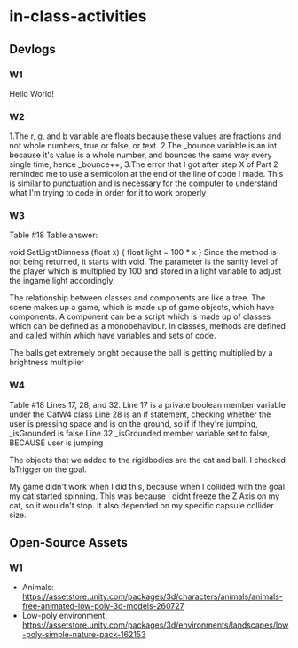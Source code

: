 # in-class-activities
## Devlogs
### W1
Hello World!

### W2
1.The r, g, and b variable are floats because these values are fractions and not whole numbers, true or false, or text. 
2.The _bounce variable is an int because it's value is a whole number, and bounces the same way every single time, hence _bounce++;
3.The error that I got after step X of Part 2 reminded me to use a semicolon at the end of the line of code I made. This is similar to punctuation and is necessary for the computer to understand what I'm trying to code in order for it to work properly

### W3
Table #18
Table answer:

void SetLightDimness (float x) {
    float light = 100 * x
}
Since the method is not being returned, it starts with void. The parameter is the sanity level of the player which is multiplied by 100 and stored in a light variable to adjust the ingame light accordingly.

The relationship between classes and components are like a tree. The scene makes up a game, which is made up of game objects, which have components. A component can be a script which is made up of classes which can be defined as a monobehaviour. In classes, methods are defined and called within which have variables and sets of code.

The balls get extremely bright because the ball is getting multiplied by a brightness multiplier

### W4
Table #18
Lines 17, 28, and 32.
Line 17 is a private boolean member variable under the CatW4 class
Line 28 is an if statement, checking whether the user is pressing space and is on the ground, so if if they're jumping, _isGrounded is false
Line 32  _isGrounded member variable set to false, BECAUSE user is jumping

The objects that we added to the rigidbodies are the cat and ball. I checked IsTrigger on the goal. 

My game didn't work when I did this, because when I collided with the goal my cat started spinning. This was because I didnt freeze the Z Axis on my cat, so it wouldn't stop. It also depended on my specific capsule collider size. 



## Open-Source Assets
### W1
- Animals: https://assetstore.unity.com/packages/3d/characters/animals/animals-free-animated-low-poly-3d-models-260727 
- Low-poly environment: https://assetstore.unity.com/packages/3d/environments/landscapes/low-poly-simple-nature-pack-162153 